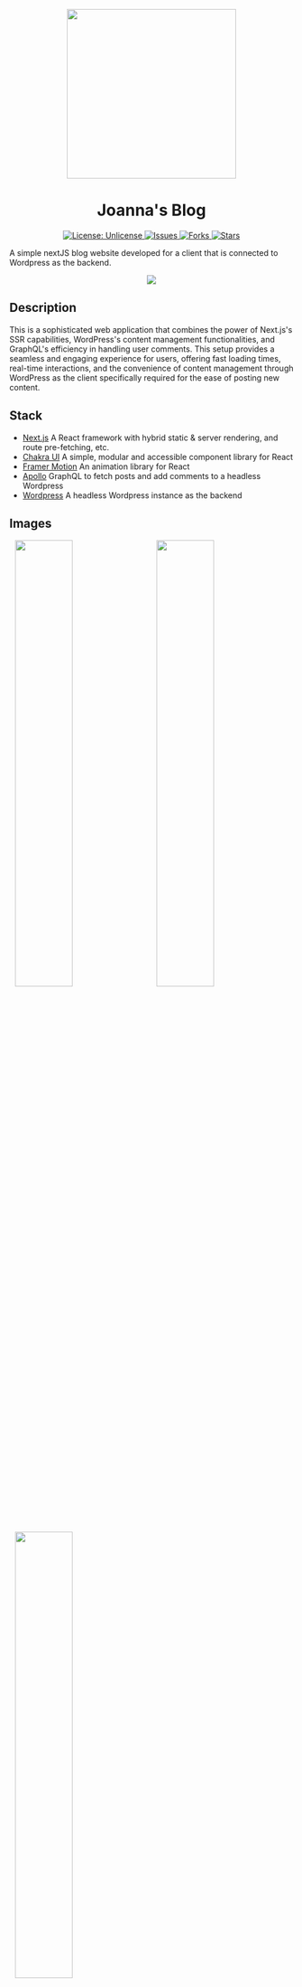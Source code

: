 <p align="center">
  <img src="https://repository-images.githubusercontent.com/676714602/091106df-1845-4ce8-9011-7807620abd49" width="300px" height="300px"/>
</p>
<h1 align="center">Joanna's Blog</h1>
<p align="center">

<a href="http://unlicense.org/">
<img src="https://img.shields.io/badge/license-Unlicense-blue.svg" alt="License: Unlicense">
</a>

<a href="https://github.com/michaelkeates/joanna-blog/issues">
<img src="https://img.shields.io/github/issues/michaelkeates/Hammurabi.svg" alt="Issues">
</a>

<a href="https://github.com/michaelkeates/joanna-blog/fork">
<img src="https://img.shields.io/github/forks/michaelkeates/Hammurabi.svg" alt="Forks">
</a>

<a href="https://github.com/michaelkeates/joanna-blog">
<img src="https://img.shields.io/github/stars/michaelkeates/Hammurabi.svg" alt="Stars">
</a>

</p>
A simple nextJS blog website developed for a client that is connected to Wordpress as the backend.
<br>
<p align="center">
  <img src="https://blog.michaelkeates.co.uk/wp-content/uploads/2023/08/joannablog.jpg" width"140px"/>
</p>
<h2 align="left">Description</h2>

This is a sophisticated web application that combines the power of Next.js's SSR capabilities, WordPress's content management functionalities, and GraphQL's efficiency in handling user comments. This setup provides a seamless and engaging experience for users, offering fast loading times, real-time interactions, and the convenience of content management through WordPress as the client specifically required for the ease of posting new content.

<h2 align="left">Stack</h2>
<ul>
<li><a href="https://nextjs.org/)">Next.js</a> A React framework with hybrid static & server rendering, and route pre-fetching, etc.</li>
<li><a href="https://chakra-ui.com/">Chakra UI</a> A simple, modular and accessible component library for React</li>
<li><a href="https://www.framer.com/motion/">Framer Motion</a> An animation library for React</li>
<li><a href="https://github.com/apollographql/apollo-tooling/">Apollo</a> GraphQL to fetch posts and add comments to a headless Wordpress</li>
<li><a href="https://wordpress.com/">Wordpress</a> A headless Wordpress instance as the backend</li>
</ul>
<h2 align="left">Images</h2>

<img src="https://blog.michaelkeates.co.uk/wp-content/uploads/2023/08/joannablog.jpg" width="45%" hspace="10"/> <img src="https://blog.michaelkeates.co.uk/wp-content/uploads/2023/08/joannablog2.jpg" width="45%" hspace="10"/>
<img src="https://blog.michaelkeates.co.uk/wp-content/uploads/2023/08/joannablog3.jpg" width="45%" hspace="10"/>

<h3 align="left">Author</h3>
<ul>
Michael Keates <a href="https://www.michaelkeates.co.uk">Website</a>
</ul>